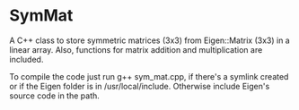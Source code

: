 # SymMat
A C++ class to store symmetric matrices (3x3) from Eigen::Matrix (3x3) in a linear array. Also, functions for matrix addition and multiplication are included.

To compile the code just run g++ sym_mat.cpp, if there's a symlink created or if the Eigen folder is in /usr/local/include. Otherwise include Eigen's source code in the path.
